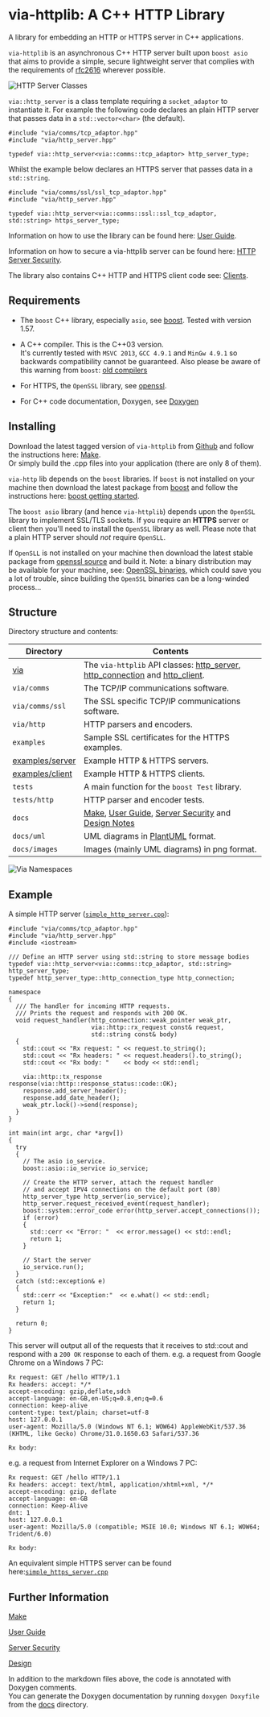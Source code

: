via-httplib: A C++ HTTP Library
===============================

A library for embedding an HTTP or HTTPS server in C++ applications.

`via-httplib` is an asynchronous C++ HTTP server built upon `boost asio` that
aims to provide a simple, secure lightweight server that complies with the
requirements of [rfc2616](www.w3.org/Protocols/rfc2616/rfc2616.html)
wherever possible.

![HTTP Server Classes](docs/images/http_server_classes.png)

`via::http_server` is a class template requiring a `socket_adaptor` to instantiate it.
For example the following code declares an plain HTTP server that passes data in a
`std::vector<char>` (the default).

    #include "via/comms/tcp_adaptor.hpp"
    #include "via/http_server.hpp"
    
    typedef via::http_server<via::comms::tcp_adaptor> http_server_type;
    
Whilst the example below declares an HTTPS server that passes data in a `std::string`.

    #include "via/comms/ssl/ssl_tcp_adaptor.hpp"
    #include "via/http_server.hpp"
    
    typedef via::http_server<via::comms::ssl::ssl_tcp_adaptor, std::string> https_server_type;
  
Information on how to use the library can be found here: [User Guide](docs/USE.md).

Information on how to secure a via-httplib server can be found here: [HTTP Server Security](docs/SECURITY.md).
  
The library also contains C++ HTTP and HTTPS client code see: [Clients](docs/CLIENT.md).
    
Requirements
------------

+ The `boost` C++ library, especially `asio`, see [boost](http://www.boost.org/). Tested with version 1.57.

+ A C++ compiler. This is the C++03 version.  
It's currently tested with `MSVC 2013`, `GCC 4.9.1` and `MinGw 4.9.1` so backwards
compatibility cannot be guaranteed. Also please be aware of this warning from `boost`:
[old compilers](http://www.boost.org/users/news/old_compilers.html)  

+ For HTTPS, the `OpenSSL` library, see [openssl](http://www.openssl.org/).

+ For C++ code documentation, Doxygen, see [Doxygen](http://www.stack.nl/~dimitri/doxygen/)

Installing
----------

Download the latest tagged version of `via-httplib` from
[Github](https://github.com/kenba/via-httplib)
and follow the instructions here: [Make](docs/MAKE.md).  
Or simply build the .cpp files into your application (there are only 8 of them).

`via-http` lib depends on the `boost` libraries.
If `boost` is not installed on your machine then download the latest package from
[boost](http://www.boost.org/) and follow the instructions here:
[boost getting started](http://www.boost.org/doc/libs/1_57_0/more/getting_started/index.html).

The `boost asio` library (and hence `via-httplib`) depends upon the
`OpenSSL` library to implement SSL/TLS sockets.
If you require an **HTTPS** server or client then you'll need to install the
`OpenSSL` library as well.
Please note that a plain HTTP server should *not* require `OpenSLL`.

If `OpenSLL` is not installed on your machine then download the latest stable
package from [openssl source](http://www.openssl.org/source/) and build it.
Note: a binary distribution may be available for your machine,
see: [OpenSSL binaries](http://www.openssl.org/related/binaries.html),
which could save you a lot of trouble, since building the `OpenSSL` binaries can
be a long-winded process...

Structure
---------

Directory structure and contents:

| Directory            | Contents                                                                 |
|----------------------|--------------------------------------------------------------------------|
| [via](via)           | The `via-httplib` API classes: [http_server](via/http_server.hpp), [http_connection](via/http_connection.hpp) and [http_client](http_client.hpp). |
| `via/comms`          | The TCP/IP communications software.                                      |
| `via/comms/ssl`      | The SSL specific TCP/IP communications software.                         |
| `via/http`           | HTTP parsers and encoders.                                               |
| `examples`           | Sample SSL certificates for the HTTPS examples.                          |
| [examples/server](examples/server) | Example HTTP & HTTPS servers.                              |
| [examples/client](examples/client) | Example HTTP & HTTPS clients.                              |
| `tests`              | A main function for the `boost Test` library.                            |
| `tests/http`         | HTTP parser and encoder tests.                                           |
| `docs`               | [Make](docs/MAKE.md), [User Guide](docs/USE.md), [Server Security](docs/SECURITY.md) and [Design Notes](docs/DESIGN.md) |
| `docs/uml`           | UML diagrams in [PlantUML](http://plantuml.sourceforge.net/index.html) format. |
| `docs/images`        | Images (mainly UML diagrams) in png format.                              |

![Via Namespaces](docs/images/via_namespaces.png)

Example
-------

A simple HTTP server ([`simple_http_server.cpp`](examples/server/simple_http_server.cpp)):  

	#include "via/comms/tcp_adaptor.hpp"
	#include "via/http_server.hpp"
	#include <iostream>
	
	/// Define an HTTP server using std::string to store message bodies
	typedef via::http_server<via::comms::tcp_adaptor, std::string> http_server_type;
	typedef http_server_type::http_connection_type http_connection;
	
	namespace
	{
	  /// The handler for incoming HTTP requests.
	  /// Prints the request and responds with 200 OK.
	  void request_handler(http_connection::weak_pointer weak_ptr,
	                       via::http::rx_request const& request,
	                       std::string const& body)
	  {
	    std::cout << "Rx request: " << request.to_string();
	    std::cout << "Rx headers: " << request.headers().to_string();
	    std::cout << "Rx body: "    << body << std::endl;
	
	    via::http::tx_response response(via::http::response_status::code::OK);
	    response.add_server_header();
	    response.add_date_header();
	    weak_ptr.lock()->send(response);
	  }
	}
    
    int main(int argc, char *argv[])
	{
	  try
	  {
	    // The asio io_service.
	    boost::asio::io_service io_service;
	
	    // Create the HTTP server, attach the request handler
	    // and accept IPV4 connections on the default port (80)
	    http_server_type http_server(io_service);
	    http_server.request_received_event(request_handler);
	    boost::system::error_code error(http_server.accept_connections());
	    if (error)
	    {
	      std::cerr << "Error: "  << error.message() << std::endl;
	      return 1;
	    }
	
	    // Start the server
	    io_service.run();
	  }
	  catch (std::exception& e)
	  {
	    std::cerr << "Exception:"  << e.what() << std::endl;
	    return 1;
	  }
	
	  return 0;
	}
    
This server will output all of the requests that it receives to std::cout and respond with a `200 OK` response to each of them.
e.g. a request from Google Chrome on a Windows 7 PC:

    Rx request: GET /hello HTTP/1.1
    Rx headers: accept: */*
    accept-encoding: gzip,deflate,sdch
    accept-language: en-GB,en-US;q=0.8,en;q=0.6
    connection: keep-alive
    content-type: text/plain; charset=utf-8
    host: 127.0.0.1
    user-agent: Mozilla/5.0 (Windows NT 6.1; WOW64) AppleWebKit/537.36 (KHTML, like Gecko) Chrome/31.0.1650.63 Safari/537.36

    Rx body:

e.g. a request from Internet Explorer on a Windows 7 PC:

    Rx request: GET /hello HTTP/1.1
    Rx headers: accept: text/html, application/xhtml+xml, */*
    accept-encoding: gzip, deflate
    accept-language: en-GB
    connection: Keep-Alive
    dnt: 1
    host: 127.0.0.1
    user-agent: Mozilla/5.0 (compatible; MSIE 10.0; Windows NT 6.1; WOW64; Trident/6.0)

    Rx body:

An equivalent simple HTTPS server can be found here:[`simple_https_server.cpp`](examples/server/simple_https_server.cpp)

Further Information
-------------------

[Make](docs/MAKE.md)

[User Guide](docs/USE.md)

[Server Security](docs/SECURITY.md)

[Design](docs/DESIGN.md)

In addition to the markdown files above, the code is annotated with Doxygen comments.  
You can generate the Doxygen documentation by running `doxygen Doxyfile` from the
[docs](docs) directory.

